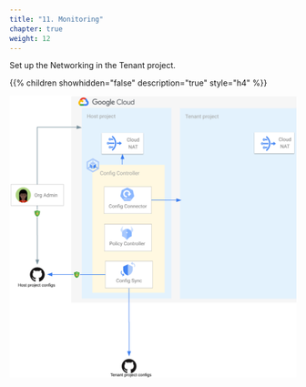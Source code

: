 ```yaml
---
title: "11. Monitoring"
chapter: true
weight: 12
---
```

Set up the Networking in the Tenant project.

{{% children showhidden="false" description="true" style="h4" %}}

![Networking overview](/images/networking-overview.png?width=50pc)